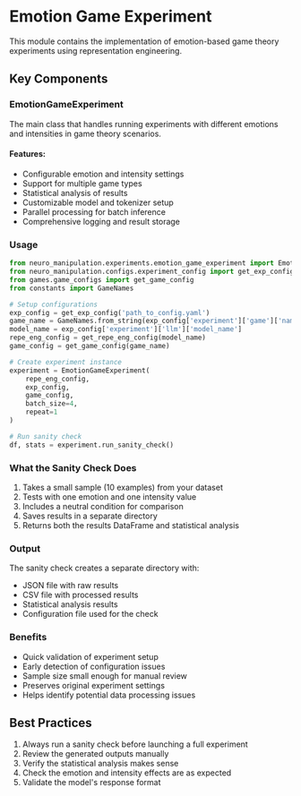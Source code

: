 # Emotion Game Experiment

This module contains the implementation of emotion-based game theory experiments using representation engineering.

## Key Components

### EmotionGameExperiment

The main class that handles running experiments with different emotions and intensities in game theory scenarios.

#### Features:
- Configurable emotion and intensity settings
- Support for multiple game types
- Statistical analysis of results
- Customizable model and tokenizer setup
- Parallel processing for batch inference
- Comprehensive logging and result storage

### Usage

```python
from neuro_manipulation.experiments.emotion_game_experiment import EmotionGameExperiment
from neuro_manipulation.configs.experiment_config import get_exp_config, get_repe_eng_config
from games.game_configs import get_game_config
from constants import GameNames

# Setup configurations
exp_config = get_exp_config('path_to_config.yaml')
game_name = GameNames.from_string(exp_config['experiment']['game']['name'])
model_name = exp_config['experiment']['llm']['model_name']
repe_eng_config = get_repe_eng_config(model_name)
game_config = get_game_config(game_name)

# Create experiment instance
experiment = EmotionGameExperiment(
    repe_eng_config,
    exp_config,
    game_config,
    batch_size=4,
    repeat=1
)

# Run sanity check
df, stats = experiment.run_sanity_check()
```

### What the Sanity Check Does

1. Takes a small sample (10 examples) from your dataset
2. Tests with one emotion and one intensity value
3. Includes a neutral condition for comparison
4. Saves results in a separate directory
5. Returns both the results DataFrame and statistical analysis

### Output

The sanity check creates a separate directory with:
- JSON file with raw results
- CSV file with processed results
- Statistical analysis results
- Configuration file used for the check

### Benefits

- Quick validation of experiment setup
- Early detection of configuration issues
- Sample size small enough for manual review
- Preserves original experiment settings
- Helps identify potential data processing issues

## Best Practices

1. Always run a sanity check before launching a full experiment
2. Review the generated outputs manually
3. Verify the statistical analysis makes sense
4. Check the emotion and intensity effects are as expected
5. Validate the model's response format 